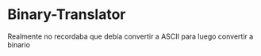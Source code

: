 # Binary-Translator

Realmente no recordaba que debía convertir a ASCII para luego convertir a binario
